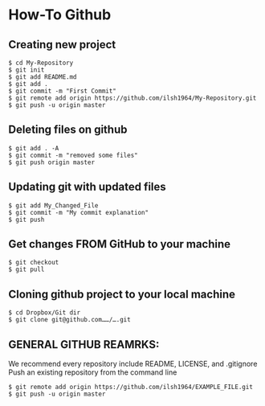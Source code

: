 # How-To Github

## Creating new project
    $ cd My-Repository
    $ git init                    
    $ git add README.md			
    $ git add .                  
    $ git commit -m "First Commit"
    $ git remote add origin https://github.com/ilsh1964/My-Repository.git
    $ git push -u origin master 


## Deleting files on github
    $ git add . -A 
    $ git commit -m "removed some files"
    $ git push origin master


## Updating git with updated files
    $ git add My_Changed_File
    $ git commit -m "My commit explanation"
    $ git push


## Get changes FROM GitHub to your machine
    $ git checkout
    $ git pull


## Cloning github project to your local machine
    $ cd Dropbox/Git dir
    $ git clone git@github.com……/….git

               
## GENERAL GITHUB REAMRKS:
We recommend every repository include README, LICENSE, and .gitignore
Push an existing repository from the command line

    $ git remote add origin https://github.com/ilsh1964/EXAMPLE_FILE.git
    $ git push -u origin master




